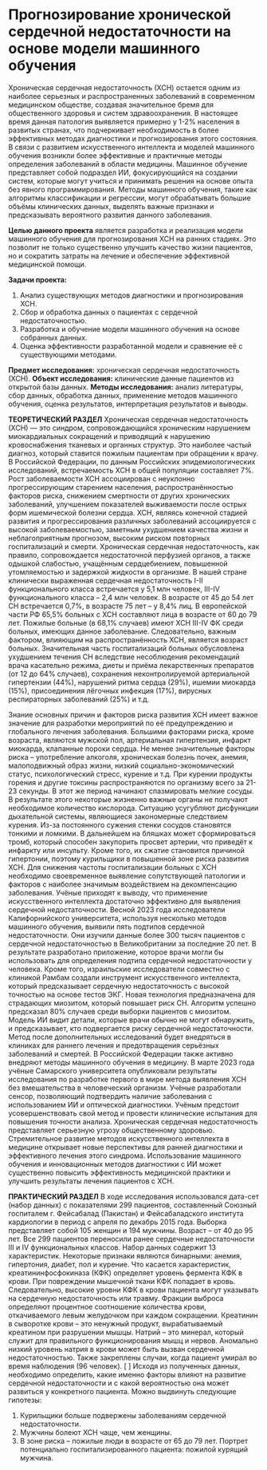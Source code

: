 # Прогнозирование хронической сердечной недостаточности на основе модели машинного обучения

Хроническая сердечная недостаточность (ХСН) остается одним из наиболее серьезных и распространенных заболеваний в современном медицинском обществе, создавая значительное бремя для общественного здоровья и систем здравоохранения. В настоящее время данная патология выявляется примерно у 1-2% населения в развитых странах, что подчеркивает необходимость в более эффективных методах диагностики и прогнозирования этого состояния.
В связи с развитием искусственного интеллекта и моделей машинного обучения возникли более эффективные и практичные методы определения заболеваний в области медицины. Машинное обучение представляет собой подраздел ИИ, фокусирующийся на создании систем, которые могут учиться и принимать решения на основе опыта без явного программирования. Методы машинного обучения, такие как алгоритмы классификации и регрессии, могут обрабатывать большие объёмы клинических данных, выделять важные признаки и предсказывать вероятного развития данного заболевания. 

**Целью данного проекта** является разработка и реализация модели машинного обучения для прогнозирования ХСН на ранних стадиях. Это позволит не только существенно улучшить качество жизни пациентов, но и сократить затраты на лечение и обеспечение эффективной медицинской помощи.

**Задачи проекта:**
  1.	Анализ существующих методов диагностики и прогнозирования ХСН.
  2.	Сбор и обработка данных о пациентах с сердечной недостаточностью.
  3.	Разработка и обучение модели машинного обучения на основе собранных данных.
  4.	Оценка эффективности разработанной модели и сравнение её с существующими методами.

**Предмет исследования:** хроническая сердечная недостаточность (ХСН).
**Объект исследования:** клинические данные пациентов из открытой базы данных.
**Методы исследования:** анализ литературы, сбор данных, обработка данных, применение методов машинного обучения, оценка результатов, интерпретация результатов и выводы.

**ТЕОРЕТИЧЕСКИЙ РАЗДЕЛ**
Хроническая сердечная недостаточность (ХСН) — это синдром, сопровождающийся хроническим нарушением миокардиальных сокращений и приводящий к нарушению кровоснабжения тканевых и органных структур. Это наиболее частый диагноз, который ставится пожилым пациентам при обращении к врачу. В Российской Федерации, по данным Российских эпидемиологических исследований, встречаемость ХСН в общей популяции составляет 7%.
Рост заболеваемости ХСН ассоциирован с неуклонно прогрессирующим старением населения, распространённостью факторов риска, снижением смертности от других хронических заболеваний, улучшением показателей выживаемости после острых форм ишемической болезни сердца. ХСН, являясь конечной стадией развития и прогрессирования различных заболеваний ассоциируется с высокой заболеваемостью, заметным ухудшением качества жизни и неблагоприятным прогнозом, высоким риском повторных госпитализаций и смерти. 
Хроническая сердечная недостаточность, как правило, сопровождается недостаточной перфузией органов, а также одышкой слабостью, учащённым сердцебиением, повышенной утомляемостью и задержкой жидкости в организме. 
В нашей стране клинически выраженная сердечная недостаточность I-II функционального класса встречается у 5,1 млн человек, III-IV функционального класса – 2,4 млн человек. В возрасте от 45 до 54 лет СН встречается 0,7%, в возрасте 75 лет – у 8,4% лиц. В европейской части РФ 65,5% больных с ХСН составляют лица в возрасте от 60 до 79 лет. Пожилые больные (в 68,1% случаев) имеют ХСН III-IV ФК среди больных, имеющих данное заболевание.
Следовательно, важным фактором, влияющим на распространённость ХСН, является возраст больных.
Значительная часть госпитализаций больных обусловлена ухудшением течения СН вследствие несоблюдения рекомендаций врача касательно режима, диеты и приёма лекарственных препаратов (от 12 до 64% случаев), сохранения неконтролируемой артериальной гипертензии (44%), нарушений ритма сердца (29%), ишемии миокарда (15%), присоединения лёгочных инфекция (17%), вирусных респираторных заболеваний (25%) и т.д.

Знание основных причин и факторов риска развития ХСН имеет важное значение для разработки мероприятий по её предупреждению и глобального лечения заболевания.
Большими факторами риска, кроме возраста, являются мужской пол, артериальная гипертензия, инфаркт миокарда, клапанные пороки сердца. Не менее значительные факторы риска – употребление алкоголя, хроническая болезнь почек, анемия, малоподвижный образ жизни, низкий социально-экономический статус, психологический стресс, курение и т.д.
При курении продукты горения и другие токсины распространяются по организму всего за 21-23 секунды. В этот же период начинают спазмировать мелкие сосуды. В результате этого некоторые жизненно важные органы не получают необходимое количество кислорода. Ситуацию усугубляют дисфункции дыхательной системы, являющиеся закономерные следствием курения. Из-за постоянного сужения стенки сосудов становятся тонкими и ломкими. В дальнейшем на бляшках может сформироваться тромб, который способен закупорить просвет артерии, что приведёт к инфаркту или инсульту. Кроме того, их сжатие становится причиной гипертонии, поэтому курильщики в повышенной зоне риска развития ХСН.
Для снижения частоты госпитализации больных с ХСН необходимо своевременное выявление сопутствующей патологии и факторов с наиболее значимым воздействием на декомпенсацию заболевания.
Учёные приходят к выводу, что применение искусственного интеллекта достаточно эффективно для выявления сердечной недостаточности. Весной 2023 года исследователи Калифорнийского университета, используя несколько методов машинного обучения, выявили пять подтипов сердечной недостаточности. Они изучили данные более 300 тысяч пациентов с сердечной недостаточностью в Великобритании за последние 20 лет. В результате разработано приложение, которое врачи могли бы использовать для определения подтипа сердечной недостаточности у человека.
Кроме того, израильские исследователи совместно с клиникой Рамбам создали инструмент искусственного интеллекта, который предсказывает сердечную недостаточность с высокой точностью на основе тестов ЭКГ. Новая технология предназначена для страдающих миозитом, который повышает риск СН. Алгоритм успешно предсказал 80% случаев среди выборки пациентов с миозитом. Модель ИИ видит детали, которые врачи обычно не могут обнаружить, и предсказывает, кто подвергается риску сердечной недостаточности. Метод после дополнительных исследований будет внедряться в клиниках для раннего лечения и предотвращения серьёзных заболеваний и смертей.
В Российской Федерации также активно внедряют методы машинного обучения в медицину. В марте 2023 года учёные Самарского университета опубликовали результаты исследования по разработке первого в мире метода выявления ХСН без вмешательства в человеческий организм. Учёные разработали сенсор, позволяющий подтвердить наличие заболевания с использованием ИИ и оптической диагностики. Учёным предстоит усовершенствовать свой метод и провести клинические испытания для повышения точности анализа.
Хроническая сердечная недостаточность представляет серьезную угрозу общественному здоровью. Стремительное развитие методов искусственного интеллекта в медицине открывает новые перспективы для ранней диагностики и эффективного лечения этого синдрома. Использование машинного обучения и инновационных методов диагностики с ИИ может существенно повысить эффективность медицинской практики и улучшить результаты лечения пациентов с ХСН.

**ПРАКТИЧЕСКИЙ РАЗДЕЛ**
В ходе исследования использовался дата-сет (набор данных) с показателями 299 пациентов, составленный Союзный госпиталем г. Фейсабалад (Пакистан) и Фейсабаладского института кардиологии в период с апреля по декабрь 2015 года. Выборка представляет собой 105 женщин и 194 мужчины. Возраст – от 40 до 95 лет. Все 299 пациентов переносили ранее сердечные недостаточности III и IV функциональных классов.
Набор данных содержит 13 характеристик. Некоторые признаки являются бинарными: анемия, гипертония, диабет, пол и курение. Что касается характеристик, креатининфосфокиназа (КФК) определяет уровень фермента КФК в крови. При повреждении мышечной ткани КФК попадает в кровь. Следовательно, высокие уровни КФК в крови пациента могут указывать на сердечную недостаточность или травму. Фракции выброса определяют процентное соотношение количества крови, откачиваемого левым желудочком при каждом сокращении. Креатинин в сыворотке крови – это ненужный продукт, вырабатываемый креатином при разрушении мышцы. Натрий – это минерал, который служит для правильного функционирования мышц и нервов. Аномально низкий уровень натрия в крови может быть вызван сердечной недостаточностью. Также закреплены случаи, когда пациент умирал во время наблюдения (96 человек). [ ]
Исходя из полученных данных, необходимо определить, какие именно факторы влияют на развитие сердечной недостаточности и с какой вероятностью она может развиться у конкретного пациента. Можно выдвинуть следующие гипотезы:
1.	Курильщики больше подвержены заболеваниям сердечной недостаточности.
2.	Мужчины болеют ХСН чаще, чем женщины.
3.	В зоне риска – пожилые люди в возрасте от 65 до 79 лет.
Портрет потенциально госпитализированного пациента: пожилой курящий мужчина.



